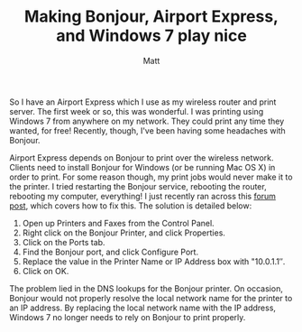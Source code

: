 ﻿---
layout: post
title: Making Bonjour, Airport Express, and Windows 7 play nice
author: Matt
permalink: /2010/04/making-bonjour-airport-express-and-windows-7-play-nice/
categories:
  - Miscellaneous
tags:
  - tutorial
---

So I have an Airport Express which I use as my wireless router and print server. The first week or so, this was wonderful. I was printing using Windows 7 from anywhere on my network. They could print any time they wanted, for free! Recently, though, I've been having some headaches with Bonjour.

Airport Express depends on Bonjour to print over the wireless network. Clients need to install Bonjour for Windows (or be running Mac OS X) in order to print. For some reason though, my print jobs would never make it to the printer. I tried restarting the Bonjour service, rebooting the router, rebooting my computer, everything! I just recently ran across this [forum post][1], which covers how to fix this. The solution is detailed below:

 [1]: http://social.answers.microsoft.com/Forums/en-US/w7hardware/thread/e1a0e074-c844-4982-b353-ea7d859a554a

1.  Open up Printers and Faxes from the Control Panel.
2.  Right click on the Bonjour Printer, and click Properties.
3.  Click on the Ports tab.
4.  Find the Bonjour port, and click Configure Port.
5.  Replace the value in the Printer Name or IP Address box with "10.0.1.1″.
6.  Click on OK.

The problem lied in the DNS lookups for the Bonjour printer. On occasion, Bonjour would not properly resolve the local network name for the printer to an IP address. By replacing the local network name with the IP address, Windows 7 no longer needs to rely on Bonjour to print properly.